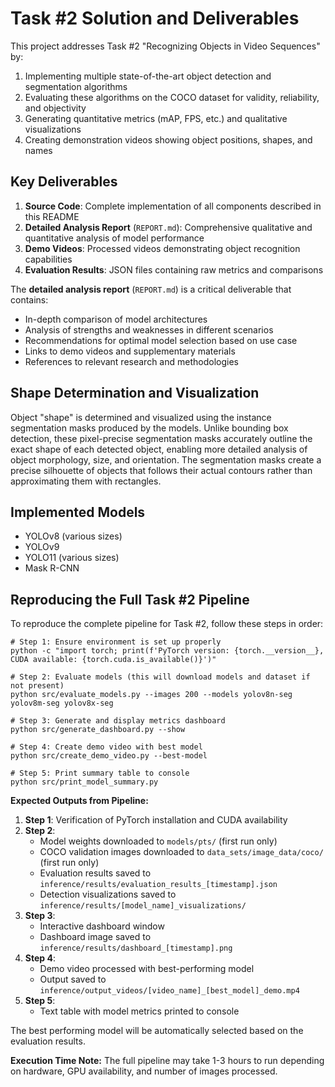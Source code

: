 # Task #2 Solution and Deliverables
This project addresses Task #2 "Recognizing Objects in Video Sequences" by:

1. Implementing multiple state-of-the-art object detection and segmentation algorithms
2. Evaluating these algorithms on the COCO dataset for validity, reliability, and objectivity
3. Generating quantitative metrics (mAP, FPS, etc.) and qualitative visualizations
4. Creating demonstration videos showing object positions, shapes, and names

## Key Deliverables
1. **Source Code**: Complete implementation of all components described in this README
2. **Detailed Analysis Report** (`REPORT.md`): Comprehensive qualitative and quantitative analysis of model performance
3. **Demo Videos**: Processed videos demonstrating object recognition capabilities
4. **Evaluation Results**: JSON files containing raw metrics and comparisons

The **detailed analysis report** (`REPORT.md`) is a critical deliverable that contains:
- In-depth comparison of model architectures
- Analysis of strengths and weaknesses in different scenarios
- Recommendations for optimal model selection based on use case
- Links to demo videos and supplementary materials
- References to relevant research and methodologies

## Shape Determination and Visualization
Object "shape" is determined and visualized using the instance segmentation masks produced by the models. Unlike bounding box detection, these pixel-precise segmentation masks accurately outline the exact shape of each detected object, enabling more detailed analysis of object morphology, size, and orientation. The segmentation masks create a precise silhouette of objects that follows their actual contours rather than approximating them with rectangles.

## Implemented Models
- YOLOv8 (various sizes)
- YOLOv9
- YOLO11 (various sizes)
- Mask R-CNN

## Reproducing the Full Task #2 Pipeline
To reproduce the complete pipeline for Task #2, follow these steps in order:

```
# Step 1: Ensure environment is set up properly
python -c "import torch; print(f'PyTorch version: {torch.__version__}, CUDA available: {torch.cuda.is_available()}')"

# Step 2: Evaluate models (this will download models and dataset if not present)
python src/evaluate_models.py --images 200 --models yolov8n-seg yolov8m-seg yolov8x-seg

# Step 3: Generate and display metrics dashboard
python src/generate_dashboard.py --show

# Step 4: Create demo video with best model
python src/create_demo_video.py --best-model

# Step 5: Print summary table to console
python src/print_model_summary.py
```

**Expected Outputs from Pipeline:**
1. **Step 1**: Verification of PyTorch installation and CUDA availability
2. **Step 2**: 
   - Model weights downloaded to `models/pts/` (first run only)
   - COCO validation images downloaded to `data_sets/image_data/coco/` (first run only)
   - Evaluation results saved to `inference/results/evaluation_results_[timestamp].json`
   - Detection visualizations saved to `inference/results/[model_name]_visualizations/`
3. **Step 3**:
   - Interactive dashboard window
   - Dashboard image saved to `inference/results/dashboard_[timestamp].png`
4. **Step 4**:
   - Demo video processed with best-performing model
   - Output saved to `inference/output_videos/[video_name]_[best_model]_demo.mp4`
5. **Step 5**:
   - Text table with model metrics printed to console

The best performing model will be automatically selected based on the evaluation results.

**Execution Time Note:** The full pipeline may take 1-3 hours to run depending on hardware, GPU availability, and number of images processed.
